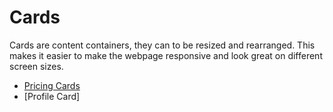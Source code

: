 # Cards

Cards are content containers, they can to be resized and rearranged. This makes it easier to make the webpage responsive and look great on different screen sizes.

- [Pricing Cards](/projects/css/cards/pricing-card/pricing-card.html)
- [Profile Card]
